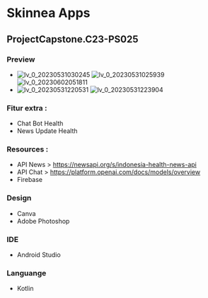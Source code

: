 # Skinnea Apps
## ProjectCapstone.C23-PS025

### Preview 
* ![lv_0_20230531030245](https://github.com/Skinnea/project/assets/46983155/00541a9c-d8d4-459a-9937-20768ac88737)
![lv_0_20230531025939](https://github.com/Skinnea/project/assets/46983155/d41a28ae-44e6-4231-ada6-58fb46b117be)
![lv_0_20230602051811](https://github.com/Skinnea/project/assets/46983155/366701f2-f1ff-48d8-84fe-8a143a6a21ea)
* ![lv_0_20230531220531](https://github.com/Skinnea/project/assets/46983155/9fe9a4b5-afaf-492c-b6fc-e527a1f48e22)
![lv_0_20230531223904](https://github.com/Skinnea/project/assets/46983155/26a0a254-bf49-4cfb-97aa-da500b22875e)

### Fitur extra :
- Chat Bot Health
- News Update Health

### Resources :
- API News > https://newsapi.org/s/indonesia-health-news-api
- API Chat > https://platform.openai.com/docs/models/overview
- Firebase

### Design
- Canva
- Adobe Photoshop

### IDE
- Android Studio

### Languange
- Kotlin
